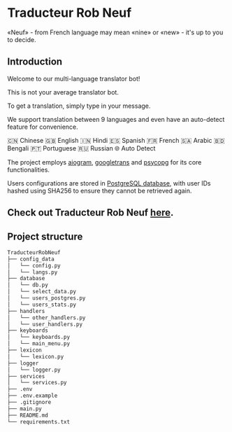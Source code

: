 # Traducteur Rob Neuf

«Neuf» - from French language may mean «nine» or «new» - it's up to you to decide.

## Introduction

Welcome to our multi-language translator bot!

This is not your average translator bot.

To get a translation, simply type in your message.

We support translation between 9 languages and even have an auto-detect feature for convenience.

🇨🇳 Chinese
🇬🇧 English
🇮🇳 Hindi
🇪🇸 Spanish
🇫🇷 French
🇸🇦 Arabic
🇧🇩 Bengali
🇵🇹 Portuguese
🇷🇺 Russian
🌐 Auto Detect

The project employs [aiogram](https://github.com/aiogram/aiogram), [googletrans](https://github.com/ssut/py-googletrans)
and [psycopg](https://github.com/psycopg/psycopg) for its core functionalities.

Users configurations are stored in [PostgreSQL database](https://www.postgresql.org),
with user IDs hashed using SHA256 to ensure they cannot be retrieved again.

## Check out Traducteur Rob Neuf [here](https://t.me/TraducteurRobNeufBot).

## Project structure

```bash
TraducteurRobNeuf
├── config_data
│   └── config.py
│   └── langs.py
├── database
│   └── db.py
│   └── select_data.py
│   └── users_postgres.py
│   └── users_stats.py
├── handlers
│   └── other_handlers.py
│   └── user_handlers.py
├── keyboards
│   └── keyboards.py
│   └── main_menu.py
├── lexicon
│   └── lexicon.py
├── logger
│   └── logger.py
├── services
│   └── services.py
├── .env
├── .env.example
├── .gitignore
├── main.py
├── README.md
└── requirements.txt
```